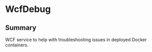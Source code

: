 # WcfDebug

## Summary

WCF service to help with troubleshooting issues in deployed Docker containers.
